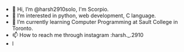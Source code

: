 - 👋 Hi, I’m @harsh2910solo, I'm Scorpio.
- 👀 I’m interested in python, web development, C language.
- 🌱 I’m currently learning Computer Programming at Sault College in Toronto.
- 📫 How to reach me through instagram :harsh._.2910 
- l

<!---
harsh2910solo/harsh2910solo is a ✨ special ✨ repository because its `README.md` (this file) appears on your GitHub profile.
You can click the Preview link to take a look at your changes.
--->
